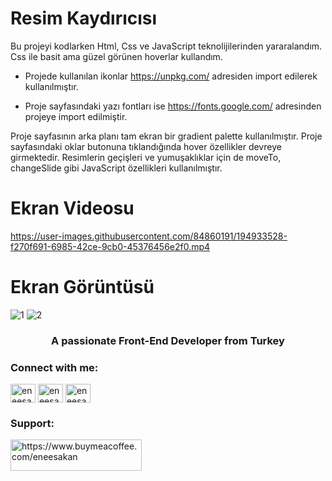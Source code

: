 # Resim Kaydırıcısı

Bu projeyi kodlarken Html, Css ve JavaScript teknolijilerinden yararalandım. Css ile basit ama güzel görünen hoverlar kullandım.

- Projede kullanılan ikonlar https://unpkg.com/ adresiden import edilerek kullanılmıştır.

- Proje sayfasındaki yazı fontları ise https://fonts.google.com/ adresinden projeye import edilmiştir.

Proje sayfasının arka planı tam ekran bir gradient palette kullanılmıştır. Proje sayfasındaki oklar butonuna tıklandığında hover özellikler devreye girmektedir. Resimlerin geçişleri ve yumuşaklıklar için de moveTo, changeSlide gibi JavaScript özellikleri kullanılmıştır.

# Ekran Videosu

https://user-images.githubusercontent.com/84860191/194933528-f270f691-6985-42ce-9cb0-45376456e2f0.mp4

# Ekran Görüntüsü

![1](https://user-images.githubusercontent.com/84860191/194933582-3afd4cf2-dde8-43c3-907c-08ac0ef4bd5a.png)
![2](https://user-images.githubusercontent.com/84860191/194933601-90c0b45a-2e9e-4ff4-9f3f-fc013d426166.png)

<h3 align="center">A passionate Front-End Developer from Turkey</h3>

<h3 align="left">Connect with me:</h3>
<p align="left">
<a href="https://twitter.com/eneesakan" target="blank"><img align="center" src="https://raw.githubusercontent.com/rahuldkjain/github-profile-readme-generator/master/src/images/icons/Social/twitter.svg" alt="eneesakan" height="30" width="40" /></a>
<a href="https://linkedin.com/in/eneesakan" target="blank"><img align="center" src="https://raw.githubusercontent.com/rahuldkjain/github-profile-readme-generator/master/src/images/icons/Social/linked-in-alt.svg" alt="eneesakan" height="30" width="40" /></a>
<a href="https://instagram.com/eneesakan" target="blank"><img align="center" src="https://raw.githubusercontent.com/rahuldkjain/github-profile-readme-generator/master/src/images/icons/Social/instagram.svg" alt="eneesakan" height="30" width="40" /></a>
</p>

<h3 align="left">Support:</h3>
<p><a href="https://www.buymeacoffee.com/https://www.buymeacoffee.com/eneesakan"> <img align="left" src="https://cdn.buymeacoffee.com/buttons/v2/default-yellow.png" height="50" width="210" alt="https://www.buymeacoffee.com/eneesakan" /></a></p><br><br>




